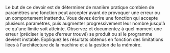 Le but de ce devoir est de déterminer de manière pratique combien de paramètres une fonction peut accepter avant de provoquer une erreur ou un comportement inattendu. Vous devez écrire une fonction qui accepte plusieurs paramètres, puis augmenter progressivement leur nombre jusqu'à ce qu'une limite soit atteinte. Observez et documentez à quel moment une erreur (préciser le type d’erreur trouvé) se produit ou si le programme devient instable.
Expliquez les résultats obtenus en fonction des limitations liées à l'architecture de la machine et à la gestion de la mémoire.
